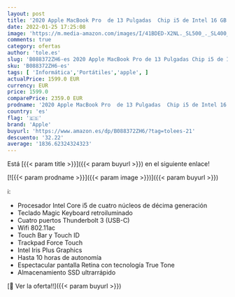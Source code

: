 ```yaml
---
layout: post
title: '2020 Apple MacBook Pro  de 13 Pulgadas  Chip i5 de Intel 16 GB RAM  1 TB Almacenamiento SSD  Magic Keyboard  Cuatro Puertos Thunderbolt 3  - Plata'
date: 2022-01-25 17:25:08
image: 'https://m.media-amazon.com/images/I/41BDED-X2NL._SL500_._SL400_.jpg'
comments: true
category: ofertas
author: 'tole.es'
slug: 'B088372ZH6-es 2020 Apple MacBook Pro de 13 Pulgadas Chip i5 de Intel 16...'
sku: 'B088372ZH6-es'
tags: [ 'Informática','Portátiles','apple', ]
actualPrice: 1599.0 EUR
currency: EUR
price: 1599.0
comparePrice: 2359.0 EUR
prodname: '2020 Apple MacBook Pro  de 13 Pulgadas  Chip i5 de Intel 16 GB RAM  1 TB Almacenamiento SSD  Magic Keyboard  Cuatro Puertos Thunderbolt 3  - Plata'
country: 'es'
flag: '🇪🇸'
brand: 'Apple'
buyurl: 'https://www.amazon.es/dp/B088372ZH6/?tag=tolees-21'
descuento: '32.22'
average: '1836.62324324323'
---
```


Está [{{< param title >}}]({{< param buyurl >}}) en el siguiente enlace!

[![{{< param prodname >}}]({{< param image >}})]({{< param buyurl >}})

ℹ️:

- Procesador Intel Core i5 de cuatro núcleos de décima generación
- Teclado Magic Keyboard retroiluminado
- Cuatro puertos Thunderbolt 3 (USB-C)
- Wifi 802.11ac
- Touch Bar y Touch ID
- Trackpad Force Touch
- Intel Iris Plus Graphics
- Hasta 10 horas de autonomía
- Espectacular pantalla Retina con tecnología True Tone
- Almacenamiento SSD ultrarrápido

[🛒 Ver la oferta!!]({{< param buyurl >}})
